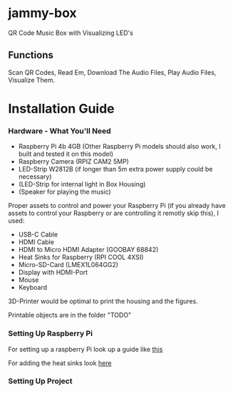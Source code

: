# jammy-box
 QR Code Music Box with Visualizing LED's

## Functions

Scan QR Codes, Read Em, Download The Audio Files, Play Audio Files, Visualize Them.

# Installation Guide

### Hardware - What You'll Need

- Raspberry Pi 4b 4GB (Other Raspberry Pi models should also work, I built and tested it on this model)
- Raspberry Camera (RPIZ CAM2 5MP)
- LED-Strip W2812B (if longer than 5m extra power supply could be necessary)
- (LED-Strip for internal light in Box Housing)
- (Speaker for playing the music)

Proper assets to control and power your Raspberry Pi (if you already have assets to control your Raspberry or are controlling it remotly skip this), I used:
- USB-C Cable
- HDMI Cable
- HDMI to Micro HDMI Adapter (GOOBAY 68842)
- Heat Sinks for Raspberry (RPI COOL 4XSI)
- Micro-SD-Card (LMEX1L064GG2)
- Display with HDMI-Port
- Mouse
- Keyboard

3D-Printer would be optimal to print the housing and the figures.

Printable objects are in the folder "TODO"

### Setting Up Raspberry Pi

For setting up a raspberry Pi look up a guide like [this](https://www.youtube.com/watch?v=BpJCAafw2qE&t=268s)

For adding the heat sinks look [here](https://www.youtube.com/watch?v=WMIniPIvYjM&t=283s)

### Setting Up Project


